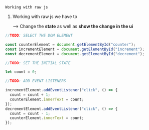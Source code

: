 `Working with raw js`
01. Working with raw js we have to 

    --> Change the **state** as well as **show the change in the ui**

```js
//TODO: SELECT THE DOM ELEMENT

const counterElement = document.getElementById("counter");
const incrementElement = document.getElementById("increment");
const decrementElement = document.getElementById("decrement");

//TODO: SET THE INITIAL STATE

let count = 0;

//TODO: ADD EVENT LISTENERS

incrementElement.addEventListener("click", () => {
  count = count + 1;
  counterElement.innerText = count;
});
decrementElement.addEventListener("click", () => {
  count = count - 1;
  counterElement.innerText = count;
});
```
